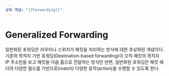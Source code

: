 ```yaml
---
상위 개념: "[[Forwarding]]"
---
```

# Generalized Forwarding
일반화된 포워딩은 라우터나 스위치가 패킷을 처리하는 방식에 대한 추상화된 개념이다. 기존의 목적지 기반 포워딩(Destination-based forwarding)이 오직 패킷의 목적지 IP 주소만을 보고 패킷을 다음 홉으로 전달하는 방식인 반면, 일반화된 포워딩은 패킷 헤더의 다양한 필드를 기반으로(match) 다양한 동작(action)을 수행할 수 있도록 한다.
